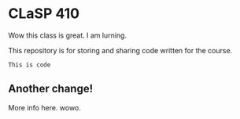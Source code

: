 # CLaSP 410

Wow this class is great. I am lurning.

This repository is for storing and sharing code written for the course.

`This is code`

## Another change!
More info here. wowo.